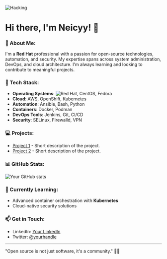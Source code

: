 ![Hacking](https://media.giphy.com/media/LnQjpWaON8nhr21vNW/giphy.gif)

# Hi there, I'm Neicyy! 👋

### 🚀 About Me:
I'm a **Red Hat** professional with a passion for open-source technologies, automation, and security. My expertise spans across system administration, DevOps, and cloud architecture. I'm always learning and looking to contribute to meaningful projects.

### 🔧 Tech Stack:
- **Operating Systems**: ![Red Hat](https://img.shields.io/badge/Red%20Hat-EE0000?style=flat-square&logo=redhat&logoColor=white), CentOS, Fedora
- **Cloud**: AWS, OpenShift, Kubernetes
- **Automation**: Ansible, Bash, Python
- **Containers**: Docker, Podman
- **DevOps Tools**: Jenkins, Git, CI/CD
- **Security**: SELinux, Firewalld, VPN

### 💻 Projects:
- [Project 1](https://github.com/username/project1) - Short description of the project.
- [Project 2](https://github.com/username/project2) - Short description of the project.

### 📊 GitHub Stats:
![Your GitHub stats](https://github-readme-stats.vercel.app/api?username=yourusername&show_icons=true&theme=radical)

### 🌱 Currently Learning:
- Advanced container orchestration with **Kubernetes**
- Cloud-native security solutions

### 📫 Get in Touch:
- LinkedIn: [Your LinkedIn](https://linkedin.com/in/yourprofile)
- Twitter: [@yourhandle](https://twitter.com/yourhandle)

---

"Open source is not just software, it's a community." 👨‍💻
